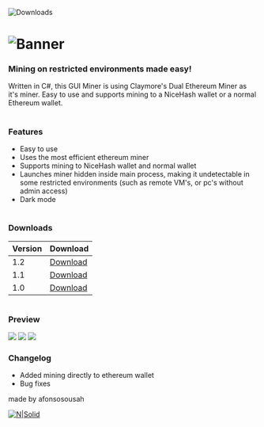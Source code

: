 ![Downloads](https://img.shields.io/github/downloads/afonsosousah/ghostnicehash/total.svg)
# 
# ![Banner](https://i.imgur.com/jzfiMgY.png)


### Mining on restricted environments made easy!
Written in C#, this GUI Miner is using Claymore's Dual Ethereum Miner as it's miner. Easy to use and supports mining to a NiceHash wallet or a normal Ethereum wallet.
#
### Features
- Easy to use
- Uses the most efficient ethereum miner
- Supports mining to NiceHash wallet and normal wallet
- Launches miner hidden inside main process, making it undetectable in some restricted environments (such as remote VM's, or pc's without admin access)
- Dark mode
#
### Downloads

| Version | Download |
| ------ | ------ |
| 1.2 | [Download][1.2] |
| 1.1 | [Download][1.1] |
| 1.0| [Download][1.0] |
#
### Preview
![](https://r.8b.io/192949/images/background1-h_kgclp35n.jpg)
![](https://r.8b.io/192949/images/background2-h_kgcm3b2i.jpg)
![](https://r.8b.io/192949/images/background3-h_kgcm3ips.jpg)
### Changelog

- Added mining directly to ethereum wallet
- Bug fixes

made by afonsosousah

[![N|Solid](https://i.imgur.com/1BfQcE1.gif)](https://www.afonsosousah.xyz)

   [1.2]: <https://github.com/afonsosousah/ghostnicehash/releases/download/1.2/GhostNicehash.exe>
   [1.1]: <https://github.com/afonsosousah/ghostnicehash/releases/download/1.1/GhostNicehash.exe>
   [1.0]: <https://github.com/afonsosousah/ghostnicehash/releases/download/1.0/GhostNicehash.exe>
